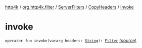 [http4k](../../../index.md) / [org.http4k.filter](../../index.md) / [ServerFilters](../index.md) / [CopyHeaders](index.md) / [invoke](./invoke.md)

# invoke

`operator fun invoke(vararg headers: `[`String`](https://kotlinlang.org/api/latest/jvm/stdlib/kotlin/-string/index.html)`): `[`Filter`](../../../org.http4k.core/-filter/index.md) [(source)](https://github.com/http4k/http4k/blob/master/http4k-core/src/main/kotlin/org/http4k/filter/ServerFilters.kt#L231)